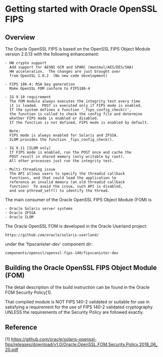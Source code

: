 # Getting started with Oracle OpenSSL FIPS

## Overview

The Oracle OpenSSL FIPS is based on the OpenSSL FIPS Object Module
version 2.0.13 with the following enhancement:

    - HW crypto support
      Add support for AESNI GCM and SPARC (montmul/AES/DES/SHA)
      HW acceleration.  The changes are just brought over
      from OpenSSL 1.0.2  (No new code development)

    - FIPS 186-4: RSA key generation
      Make OpenSSL FOM conform to FIPS186-4

    - IG 9.10 requirement
      The FOM module always executes the integrity test every time
      it is loaded.  POST is executed only if FIPS mode is enabled.
      If the system defines a function '_fips_config_check()',
      the function is called to check the config file and determine
      whether FIPS mode is enabled or disabled.
      If the function is not defined, FIPS mode is enabled by default.

      Note:
      FIPS mode is always enabled for Solaris and ZFSSA.
      ILOM provides the function _fips_config_check().

    - IG 9.11 [ILOM only]
      If FIPS mode is enabled, run the POST once and cache the
      POST result in shared memory (only writable by root).
      All other processes just run the integrity test.

    - Multi-threading issue
      The API allows users to specify the threadid callback
      functions, and that could lead the application to
      reference an invalid memory (an old threadid callback
      function)  To avoid the issue, such API is disabled,
      and use pthread_self() to identify the thread.

The main consumer of the Oracle OpenSSL FIPS Object Module (FOM) is

    - Oracle Solaris server systems
    - Oracle ZFSSA
    - Oracle ILOM

The Oracle OpenSSL FOM is developed in the Oracle Userland project:

	https://github.com/oracle/solaris-userland/

under the 'fipscanister-dev' component dir:

	components/openssl/openssl-fips-140/fipscanister-dev

## Building the Oracle OpenSSL FIPS Object Module (FOM)

The detail description of the build instruction can be found in the Oracle
FOM Security Policy[1].

That compiled module is NOT FIPS 140-2 validated or suitable for use in
satisfying a requirement for the use of FIPS 140-2 validated cryptography
UNLESS the requirements of the Security Policy are followed exactly.

## Reference

[1] https://github.com/oracle/solaris-openssl-fips/releases/download/v1.0/Oracle.OpenSSL.FOM.Security.Policy.2018_06_20.pdf


